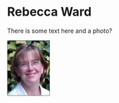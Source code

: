 # Rebecca Ward

There is some text here and a photo?

<img src="Images/rmw.jpg" alt="rmw_photo" width="100"/>
